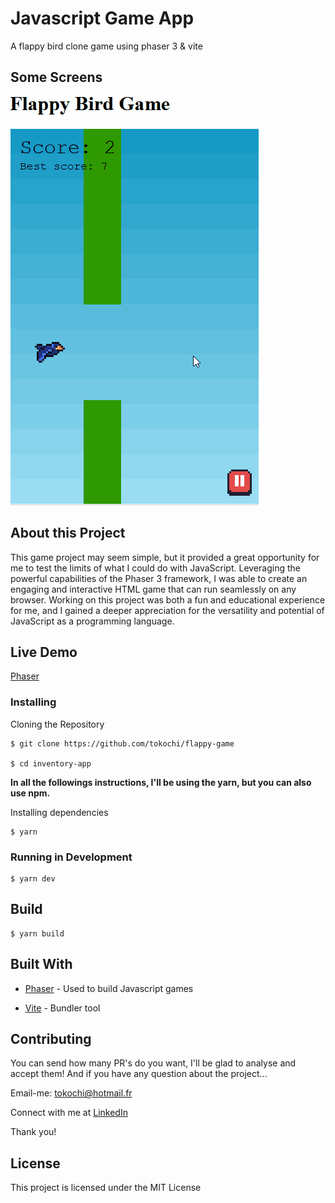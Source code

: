 # Javascript Game App

A flappy bird clone game using phaser 3 & vite 

## Some Screens


![play](https://github.com/tokochi/flappy-game/blob/master/img/flappy.gif)


## About this Project

This game project may seem simple, but it provided a great opportunity for me to test the limits of what I could do with JavaScript. Leveraging the powerful capabilities of the Phaser 3 framework, I was able to create an engaging and interactive HTML game that can run seamlessly on any browser. Working on this project was both a fun and educational experience for me, and I gained a deeper appreciation for the versatility and potential of JavaScript as a programming language.


## Live Demo

[Phaser]([https://phaser.io/](https://tokochi.github.io/flappy-game/))


### Installing

Cloning the Repository

```
$ git clone https://github.com/tokochi/flappy-game

$ cd inventory-app
```

**In all the followings instructions, I'll be using the yarn, but you can also use npm.**



Installing dependencies

```
$ yarn
```



### Running in Development


```
$ yarn dev
```


## Build


```
$ yarn build
```


## Built With



* [Phaser](https://phaser.io/) - Used to build Javascript games


* [Vite](https://vitejs.dev/) - Bundler tool



## Contributing

You can send how many PR's do you want, I'll be glad to analyse and accept them! And if you have any question about the project...

Email-me: tokochi@hotmail.fr

Connect with me at [LinkedIn](https://www.linkedin.com/in/tokochi-madjid-7a4071158/)

Thank you!

## License

This project is licensed under the MIT License
